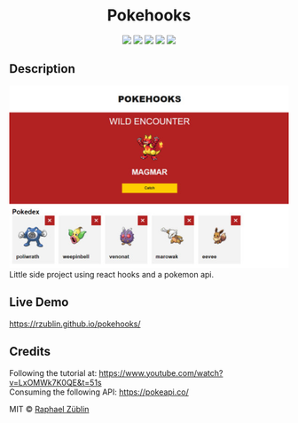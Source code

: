 <h1 align="center">Pokehooks</h1>

<p align="center">

<img src="https://img.shields.io/badge/made%20by-raphaelzueblin-orange.svg" >

<img src="https://img.shields.io/badge/react-v16.13.1-blue.svg">

<img src="https://badges.frapsoft.com/os/v2/open-source.svg?v=103" >

<img src="https://img.shields.io/github/languages/top/Rzublin/pokehooks.svg">

<img src="https://img.shields.io/badge/License-MIT-green.svg">

</p>

## Description

<img src="/public/pokehooks.jpg">
Little side project using react hooks and a pokemon api.

## Live Demo

https://rzublin.github.io/pokehooks/

## Credits

Following the tutorial at: https://www.youtube.com/watch?v=LxOMWk7K0QE&t=51s  
Consuming the following API: https://pokeapi.co/

MIT © [Raphael Züblin](https://www.linkedin.com/in/raphael-z%C3%BCblin-4852391a0/)

